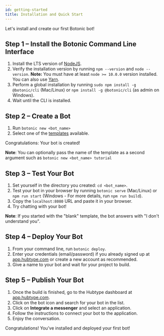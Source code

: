 ```yaml
---
id: getting-started
title: Installation and Quick Start
---
```


Let's install and create our first Botonic bot!

## Step 1 – Install the Botonic Command Line Interface

1. Install the LTS version of [NodeJS](https://nodejs.org/). 
2. Verify the installation version by running `npm --version` and `node --version`. **Note:** You must have at least `node >= 10.0.0` version installed. You can also use [Yarn](https://yarnpkg.com/).
3. Perform a global installation by running  `sudo npm install -g @botonic/cli` (Mac/Linux) or `npm install -g @botonic/cli` (as admin on Windows).
4. Wait until the CLI is installed.

## Step 2 – Create a Bot

1. Run `botonic new <bot_name>` 
2. Select one of the [templates](/templates/templates) available. 

Congratulations: Your bot is created!

**Note**: You can optionally pass the name of the template as a second argument such as `botonic new <bot_name> tutorial`

## Step 3 – Test Your Bot

1. Set yourself in the directory you created: `cd <bot_name>`.
2. Test your bot in your browser by running `botonic serve` (Mac/Linux) or `npm run start` (Windows - For more details, run `npm run build`).
3. Copy the `localhost:8080` URL and paste it in your browser.
4. Try chatting with your bot!

**Note**: If you started with the "blank" template, the bot answers with "I don't understand you".

## Step 4 – Deploy Your Bot 

1. From your command line, run `botonic deploy`.
2. Enter your credentials (email/password) if you already signed up at [app.hubtype.com](https://app.hubtype.com/) or create a new account as recommended. 
3. Give a name to your bot and wait for your project to build.

## Step 5 – Publish Your Bot

1. Once the build is finished, go to the Hubtype dashboard at [app.hubtype.com](https://app.hubtype.com/).
2. Click on the bot icon and search for your bot in the list.
3. Click on **Integrate a messenger** and select an application.
4. Follow the instructions to connect your bot to the application.
5. Enjoy the conversation.

Congratulations! You’ve installed and deployed your first bot!
